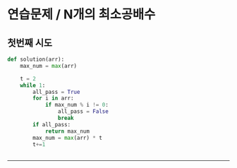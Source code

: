# 연습문제 / N개의 최소공배수

## 첫번째 시도

```python
def solution(arr):
    max_num = max(arr)

    t = 2
    while 1:
        all_pass = True
        for i in arr:
            if max_num % i != 0:
                all_pass = False
                break
        if all_pass:
            return max_num
        max_num = max(arr) * t
        t+=1
            
```









---

